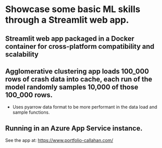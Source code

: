 # Showcase some basic ML skills through a Streamlit web app.
## Streamlit web app packaged in a Docker container for cross-platform compatibility and scalability
## Agglomerative clustering app loads 100_000 rows of crash data into cache, each run of the model randomly samples 10,000 of those 100_000 rows.
- Uses pyarrow data format to be more performant in the data load and sample functions.
## Running in an Azure App Service instance.
See the app at: https://www.portfolio-callahan.com/

